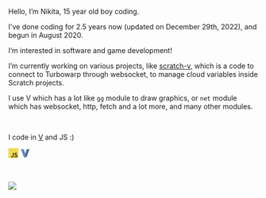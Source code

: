 Hello, I’m Nikita, 15 year old boy coding.


I've done coding for 2.5 years now (updated on December 29th, 2022), and begun in August 2020.

I’m interested in software and game development!

I’m currently working on various projects, like [scratch-v](https://github.com/nikeedev/scratch-v), which is a code to connect to Turbowarp through websocket, to manage cloud variables inside Scratch projects.

I use V which has a lot like `gg` module to draw graphics, or `net` module which has websocket, http, fetch and a lot more, and many other modules.

<br>

I code in [V](https://github.com/vlang/v) and JS :)

<code><img height="20" alt="javascript" src="https://raw.githubusercontent.com/github/explore/80688e429a7d4ef2fca1e82350fe8e3517d3494d/topics/javascript/javascript.png"></code>
<code><img height="20" alt="v" src="https://raw.githubusercontent.com/github/explore/cfd26557025b2ccaa2d3d25f3e518e29ebea05c5/topics/v/v.png"></code>



<br>

![](https://hit.yhype.me/github/profile?user_id=69197950)
